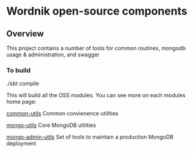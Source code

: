 # Wordnik open-source components

## Overview
This project contains a number of tools for common routines, mongodb usage & administration, and swagger

### To build
./sbt compile

This will build all the OSS modules.  You can see more on each modules home page:

[common-utils](/wordnik/wordnik-oss/blob/master/modules/common-utils/README.md) Common convienence utilities

[mongo-utils](/wordnik/wordnik-oss/blob/master/modules/mongo-utils/README.md) Core MongoDB utilities

[mongo-admin-utils](/wordnik/wordnik-oss/blob/master/modules/mongo-admin-utils/README.md) Set of tools to maintain a production MongoDB deployment

